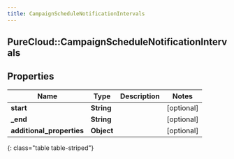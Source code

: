 ```yaml
---
title: CampaignScheduleNotificationIntervals
---
```

## PureCloud::CampaignScheduleNotificationIntervals

## Properties

|Name | Type | Description | Notes|
|------------ | ------------- | ------------- | -------------|
| **start** | **String** |  | [optional] |
| **_end** | **String** |  | [optional] |
| **additional_properties** | **Object** |  | [optional] |
{: class="table table-striped"}


